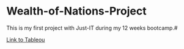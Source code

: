 # Wealth-of-Nations-Project
This is my first project with Just-IT during my 12 weeks bootcamp.#






[Link to Tableou](https://public.tableau.com/views/WorldTop20GDP/Dashboard1?:language=en-GB&:display_count=n&:origin=viz_share_link)
